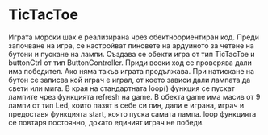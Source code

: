 # TicTacToe
Играта морски шах е реализирана чрез обектноориентиран код. Преди започване на игра, се настройват пиновете на ардуиното за четене на бутони и пускане на лампи. Създава се обекти игра от тип TicTacToe и buttonCtrl от тип ButtonController. Приди всеки ход се проверява дали има победител. Ако няма такъв играта продължава. При натискане на бутон се записва кой играч е играл, от което зависи дали лампата да свети или мига. В края на стандартната loop() функция се пускат лампите чрез функцията refresh на game. В обекта game има масив от 9 лампи от тип Led, които пазят в себе си пин, дали е играна, играч и предоставя функцията start, която пуска самата лампа. loop функцията се повтаря постоянно, докато единият играч не победи.
